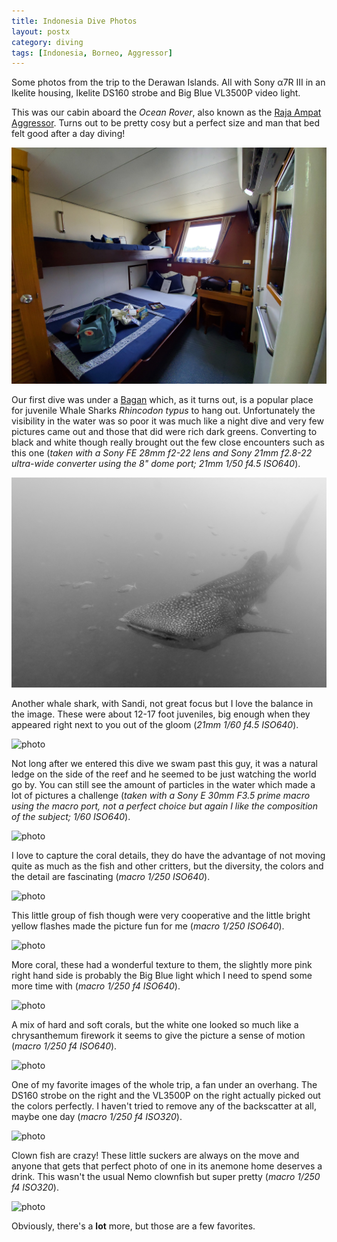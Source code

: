 ```yaml
---
title: Indonesia Dive Photos
layout: postx
category: diving
tags: [Indonesia, Borneo, Aggressor]
---
```


Some photos from the trip to the Derawan Islands. All with Sony α7R III in an Ikelite housing, Ikelite DS160 strobe and 
Big Blue VL3500P video light.

This was our cabin aboard the _Ocean Rover_, also known as the [Raja Ampat Aggressor](https://www.aggressor.com/rajaampatyacht.php). 
Turns out to be pretty cosy but a perfect size and man that bed felt good after a day diving!

![photo](/assets/img/diving/derawan-dive-01-cabin.jpg)

Our first dive was under a [Bagan](https://en.wikipedia.org/wiki/Bagan_(fishing)) which, as it turns out, is a popular 
place for juvenile Whale Sharks _Rhincodon typus_ to hang out. Unfortunately the visibility in the water was so poor it was much like a 
night dive and very few pictures came out and those that did were rich dark greens. Converting to black and white 
though really brought out the few close encounters such as this one (_taken with a Sony FE 28mm f2-22 lens and Sony 
21mm f2.8-22 ultra-wide converter using the 8" dome port; 21mm 1/50 f4.5 ISO640_).

![photo](/assets/img/diving/derawan-dive-02-whale-shark.jpg)

Another whale shark, with Sandi, not great focus but I love the balance in the image. These were about 12-17 foot 
juveniles, big enough when they appeared right next to you out of the gloom (_21mm 1/60 f4.5 ISO640_).

![photo](/assets/img/diving/derawan-dive-03-shark-sandi.jpg)

Not long after we entered this dive we swam past this guy, it was a natural ledge on the side of the reef and he seemed 
to be just watching the world go by. You can still see the amount of particles in the water which made a lot of pictures 
a challenge (_taken with a Sony E 30mm F3.5 prime macro using the macro port, not a perfect choice but again I like the 
composition of the subject; 1/60 ISO640_).

![photo](/assets/img/diving/derawan-dive-04-turtle.jpg)

I love to capture the coral details, they do have the advantage of not moving quite as much as the fish and other 
critters, but the diversity, the colors and the detail are fascinating (_macro 1/250 ISO640_).

![photo](/assets/img/diving/derawan-dive-05-coral.jpg)

This little group of fish though were very cooperative and the little bright yellow flashes made the picture fun for 
me (_macro 1/250 ISO640_).

![photo](/assets/img/diving/derawan-dive-06-fish.jpg)

More coral, these had a wonderful texture to them, the slightly more pink right hand side is probably the Big Blue light 
which I need to spend some more time with (_macro 1/250 f4 ISO640_).

![photo](/assets/img/diving/derawan-dive-07-soft-coral.jpg)

A mix of hard and soft corals, but the white one looked so much like a chrysanthemum firework it seems to give the 
picture a sense of motion (_macro 1/250 f4 ISO640_).

![photo](/assets/img/diving/derawan-dive-08-fireworks.jpg)

One of my favorite images of the whole trip, a fan under an overhang. The DS160 strobe on the right and the VL3500P on 
the right actually picked out the colors perfectly. I haven't tried to remove any of the backscatter at all, maybe one 
day (_macro 1/250 f4 ISO320_).

![photo](/assets/img/diving/derawan-dive-09-fan-coral.jpg)

Clown fish are crazy! These little suckers are always on the move and anyone that gets that perfect photo of one in its 
anemone home deserves a drink. This wasn't the usual Nemo clownfish but super pretty (_macro 1/250 f4 ISO320_).

![photo](/assets/img/diving/derawan-dive-10-clown-fish.jpg)

Obviously, there's a **lot** more, but those are a few favorites.
